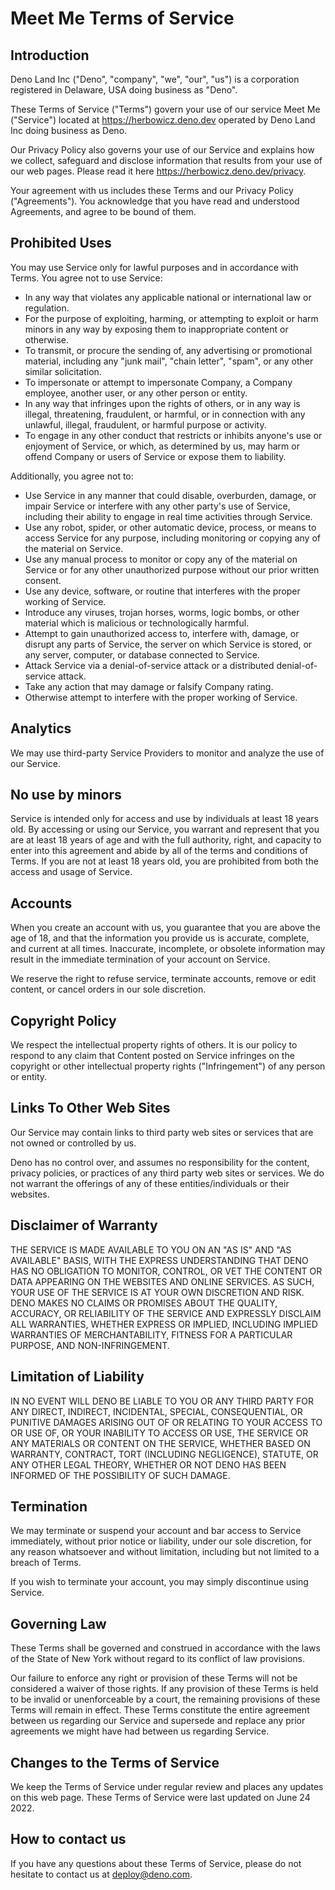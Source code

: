 # Meet Me Terms of Service

## Introduction

Deno Land Inc ("Deno", "company", "we", "our", "us") is a corporation registered
in Delaware, USA doing business as "Deno".

These Terms of Service ("Terms") govern your use of our service Meet Me
("Service") located at https://herbowicz.deno.dev operated by Deno Land Inc doing
business as Deno.

Our Privacy Policy also governs your use of our Service and explains how we
collect, safeguard and disclose information that results from your use of our
web pages. Please read it here https://herbowicz.deno.dev/privacy.

Your agreement with us includes these Terms and our Privacy Policy
("Agreements"). You acknowledge that you have read and understood Agreements,
and agree to be bound of them.

## Prohibited Uses

You may use Service only for lawful purposes and in accordance with Terms. You
agree not to use Service:

- In any way that violates any applicable national or international law or
  regulation.
- For the purpose of exploiting, harming, or attempting to exploit or harm
  minors in any way by exposing them to inappropriate content or otherwise.
- To transmit, or procure the sending of, any advertising or promotional
  material, including any "junk mail", "chain letter", "spam", or any other
  similar solicitation.
- To impersonate or attempt to impersonate Company, a Company employee, another
  user, or any other person or entity.
- In any way that infringes upon the rights of others, or in any way is illegal,
  threatening, fraudulent, or harmful, or in connection with any unlawful,
  illegal, fraudulent, or harmful purpose or activity.
- To engage in any other conduct that restricts or inhibits anyone's use or
  enjoyment of Service, or which, as determined by us, may harm or offend
  Company or users of Service or expose them to liability.

Additionally, you agree not to:

- Use Service in any manner that could disable, overburden, damage, or impair
  Service or interfere with any other party's use of Service, including their
  ability to engage in real time activities through Service.
- Use any robot, spider, or other automatic device, process, or means to access
  Service for any purpose, including monitoring or copying any of the material
  on Service.
- Use any manual process to monitor or copy any of the material on Service or
  for any other unauthorized purpose without our prior written consent.
- Use any device, software, or routine that interferes with the proper working
  of Service.
- Introduce any viruses, trojan horses, worms, logic bombs, or other material
  which is malicious or technologically harmful.
- Attempt to gain unauthorized access to, interfere with, damage, or disrupt any
  parts of Service, the server on which Service is stored, or any server,
  computer, or database connected to Service.
- Attack Service via a denial-of-service attack or a distributed
  denial-of-service attack.
- Take any action that may damage or falsify Company rating.
- Otherwise attempt to interfere with the proper working of Service.

## Analytics

We may use third-party Service Providers to monitor and analyze the use of our
Service.

## No use by minors

Service is intended only for access and use by individuals at least 18 years
old. By accessing or using our Service, you warrant and represent that you are
at least 18 years of age and with the full authority, right, and capacity to
enter into this agreement and abide by all of the terms and conditions of Terms.
If you are not at least 18 years old, you are prohibited from both the access
and usage of Service.

## Accounts

When you create an account with us, you guarantee that you are above the age of
18, and that the information you provide us is accurate, complete, and current
at all times. Inaccurate, incomplete, or obsolete information may result in the
immediate termination of your account on Service.

We reserve the right to refuse service, terminate accounts, remove or edit
content, or cancel orders in our sole discretion.

## Copyright Policy

We respect the intellectual property rights of others. It is our policy to
respond to any claim that Content posted on Service infringes on the copyright
or other intellectual property rights ("Infringement") of any person or entity.

## Links To Other Web Sites

Our Service may contain links to third party web sites or services that are not
owned or controlled by us.

Deno has no control over, and assumes no responsibility for the content, privacy
policies, or practices of any third party web sites or services. We do not
warrant the offerings of any of these entities/individuals or their websites.

## Disclaimer of Warranty

THE SERVICE IS MADE AVAILABLE TO YOU ON AN "AS IS" AND "AS AVAILABLE" BASIS,
WITH THE EXPRESS UNDERSTANDING THAT DENO HAS NO OBLIGATION TO MONITOR, CONTROL,
OR VET THE CONTENT OR DATA APPEARING ON THE WEBSITES AND ONLINE SERVICES. AS
SUCH, YOUR USE OF THE SERVICE IS AT YOUR OWN DISCRETION AND RISK. DENO MAKES NO
CLAIMS OR PROMISES ABOUT THE QUALITY, ACCURACY, OR RELIABILITY OF THE SERVICE
AND EXPRESSLY DISCLAIM ALL WARRANTIES, WHETHER EXPRESS OR IMPLIED, INCLUDING
IMPLIED WARRANTIES OF MERCHANTABILITY, FITNESS FOR A PARTICULAR PURPOSE, AND
NON-INFRINGEMENT.

## Limitation of Liability

IN NO EVENT WILL DENO BE LIABLE TO YOU OR ANY THIRD PARTY FOR ANY DIRECT,
INDIRECT, INCIDENTAL, SPECIAL, CONSEQUENTIAL, OR PUNITIVE DAMAGES ARISING OUT OF
OR RELATING TO YOUR ACCESS TO OR USE OF, OR YOUR INABILITY TO ACCESS OR USE, THE
SERVICE OR ANY MATERIALS OR CONTENT ON THE SERVICE, WHETHER BASED ON WARRANTY,
CONTRACT, TORT (INCLUDING NEGLIGENCE), STATUTE, OR ANY OTHER LEGAL THEORY,
WHETHER OR NOT DENO HAS BEEN INFORMED OF THE POSSIBILITY OF SUCH DAMAGE.

## Termination

We may terminate or suspend your account and bar access to Service immediately,
without prior notice or liability, under our sole discretion, for any reason
whatsoever and without limitation, including but not limited to a breach of
Terms.

If you wish to terminate your account, you may simply discontinue using Service.

## Governing Law

These Terms shall be governed and construed in accordance with the laws of the
State of New York without regard to its conflict of law provisions.

Our failure to enforce any right or provision of these Terms will not be
considered a waiver of those rights. If any provision of these Terms is held to
be invalid or unenforceable by a court, the remaining provisions of these Terms
will remain in effect. These Terms constitute the entire agreement between us
regarding our Service and supersede and replace any prior agreements we might
have had between us regarding Service.

## Changes to the Terms of Service

We keep the Terms of Service under regular review and places any updates on this
web page. These Terms of Service were last updated on June 24 2022.

## How to contact us

If you have any questions about these Terms of Service, please do not hesitate
to contact us at deploy@deno.com.
